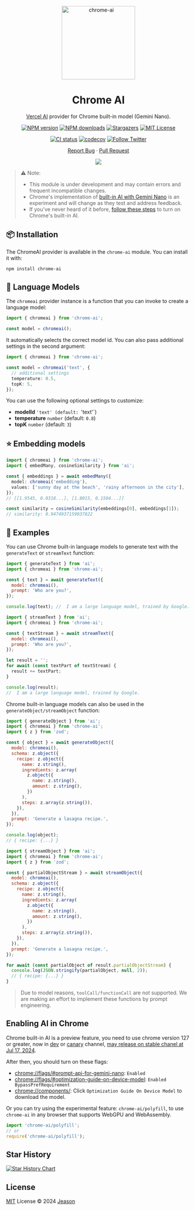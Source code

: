 <div align="center">
<a name="readme-top"></a>

<img src="https://mdn.alipayobjects.com/huamei_1hrimu/afts/img/A*OLMCRq2wg7cAAAAAAAAAAAAADp95AQ/original" alt="chrome-ai" width="200"/>

<h1>Chrome AI</h1>

[Vercel AI](https://sdk.vercel.ai/docs/introduction) provider for Chrome built-in model (Gemini Nano).

[![NPM version][npm-image]][npm-url]
[![NPM downloads][download-image]][download-url]
[![Stargazers][stars-shield]][stars-url]
[![MIT License][license-shield]][license-url]

[![CI status][github-action-image]][github-action-url]
[![codecov][codecov-image]][codecov-url]
[![Follow Twitter][twitter-image]][twitter-url]

[Report Bug](https://github.com/jeasonstudio/chrome-ai/issues/new) · [Pull Request](https://github.com/jeasonstudio/chrome-ai/compare)

![](https://raw.githubusercontent.com/andreasbm/readme/master/assets/lines/rainbow.png)

[npm-image]: https://img.shields.io/npm/v/chrome-ai?style=for-the-badge
[npm-url]: http://npmjs.org/package/chrome-ai
[download-image]: https://img.shields.io/npm/dm/chrome-ai.svg?style=for-the-badge
[download-url]: https://npmjs.org/package/chrome-ai
[github-action-image]: https://img.shields.io/github/actions/workflow/status/jeasonstudio/chrome-ai/ci.yml?style=for-the-badge
[github-action-url]: https://github.com/jeasonstudio/chrome-ai/actions?query=workflow=%22ci%22
[codecov-image]: https://img.shields.io/codecov/c/github/jeasonstudio/chrome-ai/main.svg?style=for-the-badge
[codecov-url]: https://codecov.io/gh/jeasonstudio/chrome-ai/branch/main
[license-shield]: https://img.shields.io/github/license/jeasonstudio/chrome-ai.svg?style=for-the-badge
[license-url]: https://github.com/jeasonstudio/chrome-ai/blob/main/LICENSE

[stars-shield]: https://img.shields.io/github/stars/jeasonstudio/chrome-ai.svg?style=for-the-badge
[stars-url]: https://github.com/jeasonstudio/chrome-ai/stargazers
[issues-shield]: https://img.shields.io/github/issues/jeasonstudio/chrome-ai.svg?style=for-the-badge
[issues-url]: https://github.com/jeasonstudio/chrome-ai/issues
[twitter-image]: https://img.shields.io/twitter/follow/jeasonstudio?style=for-the-badge&logo=x
[twitter-url]: https://twitter.com/jeasonstudio

</div>

> ⚠️ Note:
> * This module is under development and may contain errors and frequent incompatible changes.
> * Chrome's implementation of [built-in AI with Gemini Nano](https://developer.chrome.com/docs/ai/built-in) is an experiment and will change as they test and address feedback.
> * If you've never heard of it before, [follow these steps](#enabling-ai-in-chrome) to turn on Chrome's built-in AI.

## 📦 Installation

The ChromeAI provider is available in the `chrome-ai` module. You can install it with:

```bash
npm install chrome-ai
```

## 🦄 Language Models

The `chromeai` provider instance is a function that you can invoke to create a language model:

```ts
import { chromeai } from 'chrome-ai';

const model = chromeai();
```

It automatically selects the correct model id. You can also pass additional settings in the second argument:

```ts
import { chromeai } from 'chrome-ai';

const model = chromeai('text', {
  // additional settings
  temperature: 0.5,
  topK: 5,
});
```

You can use the following optional settings to customize:

- **modelId** `'text' (default: `'text'`)
- **temperature** `number` (default: `0.8`)
- **topK** `number` (default: `3`)

## ⭐️ Embedding models

```ts
import { chromeai } from 'chrome-ai';
import { embedMany, cosineSimilarity } from 'ai';

const { embeddings } = await embedMany({
  model: chromeai('embedding'),
  values: ['sunny day at the beach', 'rainy afternoon in the city'],
});
// [[1.9545, 0.0318...], [1.8015, 0.1504...]]

const similarity = cosineSimilarity(embeddings[0], embeddings[1]);
// similarity: 0.9474937159037822
```

## 🎯 Examples

You can use Chrome built-in language models to generate text with the `generateText` or `streamText` function:

```javascript
import { generateText } from 'ai';
import { chromeai } from 'chrome-ai';

const { text } = await generateText({
  model: chromeai(),
  prompt: 'Who are you?',
});

console.log(text); //  I am a large language model, trained by Google.
```

```javascript
import { streamText } from 'ai';
import { chromeai } from 'chrome-ai';

const { textStream } = await streamText({
  model: chromeai(),
  prompt: 'Who are you?',
});

let result = '';
for await (const textPart of textStream) {
  result += textPart;
}

console.log(result);
//  I am a large language model, trained by Google.
```

Chrome built-in language models can also be used in the `generateObject/streamObject` function:

```javascript
import { generateObject } from 'ai';
import { chromeai } from 'chrome-ai';
import { z } from 'zod';

const { object } = await generateObject({
  model: chromeai(),
  schema: z.object({
    recipe: z.object({
      name: z.string(),
      ingredients: z.array(
        z.object({
          name: z.string(),
          amount: z.string(),
        })
      ),
      steps: z.array(z.string()),
    }),
  }),
  prompt: 'Generate a lasagna recipe.',
});

console.log(object);
// { recipe: {...} }
```

```javascript
import { streamObject } from 'ai';
import { chromeai } from 'chrome-ai';
import { z } from 'zod';

const { partialObjectStream } = await streamObject({
  model: chromeai(),
  schema: z.object({
    recipe: z.object({
      name: z.string(),
      ingredients: z.array(
        z.object({
          name: z.string(),
          amount: z.string(),
        })
      ),
      steps: z.array(z.string()),
    }),
  }),
  prompt: 'Generate a lasagna recipe.',
});

for await (const partialObject of result.partialObjectStream) {
  console.log(JSON.stringify(partialObject, null, 2));
  // { recipe: {...} }
}
```

> Due to model reasons, `toolCall/functionCall` are not supported. We are making an effort to implement these functions by prompt engineering.

## Enabling AI in Chrome

Chrome built-in AI is a preview feature, you need to use chrome version 127 or greater, now in [dev](https://www.google.com/chrome/dev/?extra=devchannel) or [canary](https://www.google.com/chrome/canary/) channel, [may release on stable chanel at Jul 17, 2024](https://chromestatus.com/roadmap).

After then, you should turn on these flags:
* [chrome://flags/#prompt-api-for-gemini-nano](chrome://flags/#prompt-api-for-gemini-nano): `Enabled`
* [chrome://flags/#optimization-guide-on-device-model](chrome://flags/#optimization-guide-on-device-model): `Enabled BypassPrefRequirement`
* [chrome://components/](chrome://components/): Click `Optimization Guide On Device Model` to download the model.

Or you can try using the experimental feature: `chrome-ai/polyfill`, to use `chrome-ai` in any browser that supports WebGPU and WebAssembly.

```ts
import 'chrome-ai/polyfill';
// or
require('chrome-ai/polyfill');
```

## Star History

[![Star History Chart](https://api.star-history.com/svg?repos=jeasonstudio/chrome-ai&type=Date)](https://star-history.com/#jeasonstudio/chrome-ai&Date)

## License

[MIT](LICENSE) License © 2024 [Jeason](https://github.com/jeasonstudio)
